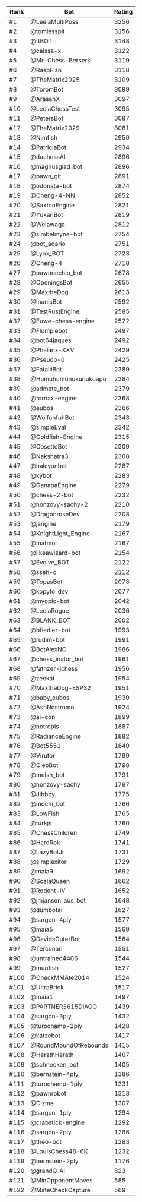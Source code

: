 Rank|Bot|Rating
---|---|---
#1|@LeelaMultiPoss|3256
#2|@tomlesspit|3156
#3|@ttBOT|3148
#4|@caissa-x|3122
#5|@Mr-Chess-Berserk|3119
#6|@RaspFish|3118
#7|@TheMatrix2025|3109
#8|@ToromBot|3099
#9|@ArasanX|3097
#10|@LeelaChessTest|3095
#11|@PetersBot|3087
#12|@TheMatrix2029|3081
#13|@Nimfish|2950
#14|@PatriciaBot|2934
#15|@duchessAI|2896
#16|@magnusglad_bot|2896
#17|@pawn_git|2891
#18|@odonata-bot|2874
#19|@Cheng-4-NN|2852
#20|@SaxtonEngine|2821
#21|@YukariBot|2819
#22|@Weiawaga|2812
#23|@simbelmyne-bot|2754
#24|@bot_adario|2751
#25|@Lynx_BOT|2723
#26|@Cheng-4|2718
#27|@pawnocchio_bot|2678
#28|@OpeningsBot|2655
#29|@MaxtheDog|2613
#30|@InanisBot|2592
#31|@TestRustEngine|2585
#32|@Euwe-chess-engine|2522
#33|@Flompiebot|2497
#34|@bot64jaques|2492
#35|@Phalanx-XXV|2429
#36|@Pseudo-0|2425
#37|@FataliiBot|2389
#38|@Humuhumunukunukuapu|2384
#39|@admete_bot|2379
#40|@fornax-engine|2368
#41|@eubos|2366
#42|@WolfuhfuhBot|2343
#43|@simpleEval|2342
#44|@Goldfish-Engine|2315
#45|@CosetteBot|2309
#46|@Nakshatra3|2308
#47|@halcyonbot|2287
#48|@kybot|2283
#49|@GanapaEngine|2279
#50|@chess-2-bot|2232
#51|@honzovy-sachy-2|2210
#52|@DragonroseDev|2208
#53|@jangine|2179
#54|@KnightLight_Engine|2167
#55|@matmoi|2167
#56|@likeawizard-bot|2154
#57|@Evolve_BOT|2122
#58|@sseh-c|2112
#59|@TopasBot|2078
#60|@kopyto_dev|2077
#61|@myopic-bot|2042
#62|@LeelaRogue|2036
#63|@BLANK_BOT|2002
#64|@bfiedler-bot|1993
#65|@rudim-bot|1991
#66|@BotAlexNC|1986
#67|@chess_inator_bot|1961
#68|@fathzer-jchess|1956
#69|@zeekat|1954
#70|@MaxtheDog-ESP32|1951
#71|@baby_eubos|1930
#72|@AshNostromo|1924
#73|@ai-con|1899
#74|@notropis|1887
#75|@RadianceEngine|1882
#76|@Bot5551|1840
#77|@Virutor|1799
#78|@CleoBot|1798
#79|@melsh_bot|1791
#80|@honzovy-sachy|1787
#81|@Jibbby|1775
#82|@mochi_bot|1766
#83|@LowFish|1765
#84|@turkjs|1760
#85|@ChessChildren|1749
#86|@HardRok|1741
#87|@LazyBotJr|1731
#88|@simplexitor|1729
#89|@maia9|1692
#90|@ScalaQueen|1662
#91|@Rodent-IV|1652
#92|@jmjansen_aus_bot|1648
#93|@dumbotai|1627
#94|@sargon-4ply|1577
#95|@maia5|1569
#96|@DavidsGuterBot|1564
#97|@Terconari|1551
#98|@untrained4406|1544
#99|@munfish|1527
#100|@CheckMMAte2014|1524
#101|@UltraBrick|1517
#102|@maia1|1497
#103|@PARTNER3615DIAGO|1439
#104|@sargon-3ply|1432
#105|@turochamp-2ply|1428
#106|@katzebot|1417
#107|@RoundMoundOfRebounds|1415
#108|@HerathHerath|1407
#109|@schnecken_bot|1405
#110|@bernstein-4ply|1386
#111|@turochamp-1ply|1331
#112|@pawnrobot|1313
#113|@Cizme|1307
#114|@sargon-1ply|1294
#115|@crabstick-engine|1292
#116|@sargon-2ply|1286
#117|@theo-bot|1283
#118|@LouisChess48-6K|1232
#119|@bernstein-2ply|1176
#120|@grandQ_AI|823
#121|@MinOpponentMoves|585
#122|@MateCheckCapture|569
